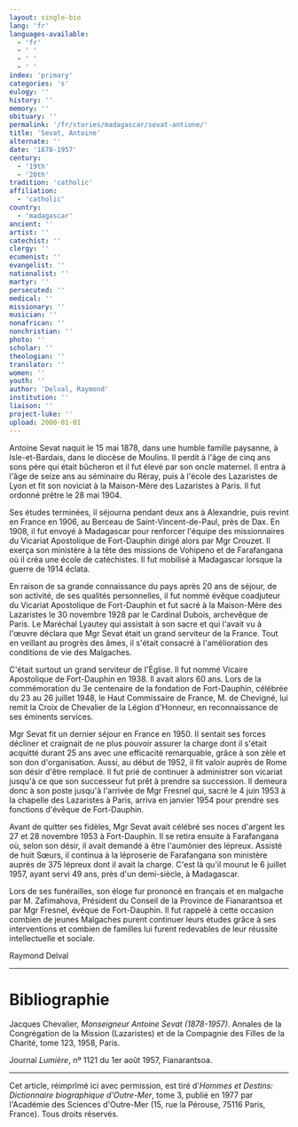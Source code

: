 ```yaml
---
layout: single-bio
lang: 'fr'
languages-available:
  - 'fr'
  - ' '
  - ' '
  - ' '
index: 'primary'
categories: 's'
eulogy: ''
history: ''
memory: ''
obituary: ''
permalink: '/fr/stories/madagascar/sevat-antione/'
title: 'Sevat, Antoine'
alternate: ''
date: '1878-1957'
century:
  - '19th'
  - '20th'
tradition: 'catholic'
affiliation:
  - 'catholic'
country:
  - 'madagascar'
ancient: ''
artist: ''
catechist: ''
clergy: ''
ecumenist: ''
evangelist: ''
nationalist: ''
martyr: ''
persecuted: ''
medical: ''
missionary: ''
musician: ''
nonafrican: ''
nonchristian: ''
photo: ''
scholar: ''
theologian: ''
translator: ''
women: ''
youth: ''
author: 'Delval, Raymond'
institution: ''
liaison: ''
project-luke: ''
upload: 2000-01-01
---
```



Antoine Sevat naquit le 15 mai 1878, dans une humble famille paysanne, à Isle-et-Bardais, dans le diocèse de Moulins. Il perdit à l'âge de cinq ans sons père qui était bûcheron et il fut élevé par son oncle maternel. Il entra à l'âge de seize ans au séminaire du Réray, puis à l'école des Lazaristes de Lyon et fit son noviciat à la Maison-Mère des Lazaristes à Paris. Il fut ordonné prêtre le 28 mai 1904.

Ses études terminées, il séjourna pendant deux ans à Alexandrie, puis revint en France en 1906, au Berceau de Saint-Vincent-de-Paul, près de Dax. En 1908, il fut envoyé à Madagascar pour renforcer l'équipe des missionnaires du Vicariat Apostolique de Fort-Dauphin dirigé alors par Mgr Crouzet. Il exerça son ministère à la tête des missions de Vohipeno et de Farafangana où il créa une école de catéchistes. Il fut mobilisé à Madagascar lorsque la guerre de 1914 éclata.

En raison de sa grande connaissance du pays après 20 ans de séjour, de son activité, de ses qualités personnelles, il fut nommé évêque coadjuteur du Vicariat Apostolique de Fort-Dauphin et fut sacré à la Maison-Mère des Lazaristes le 30 novembre 1928 par le Cardinal Dubois, archevêque de Paris. Le Maréchal Lyautey qui assistait à son sacre et qui l'avait vu à l'œuvre déclara que Mgr Sevat était un grand serviteur de la France. Tout en veillant au progrès des âmes, il s'était consacré à l'amélioration des conditions de vie des Malgaches.

C'était surtout un grand serviteur de l'Église. Il fut nommé Vicaire Apostolique de Fort-Dauphin en 1938. Il avait alors 60 ans. Lors de la commémoration du 3e centenaire de la fondation de Fort-Dauphin, célébrée du 23 au 26 juillet 1948, le Haut Commissaire de France, M. de Chevigné, lui remit la Croix de Chevalier de la Légion d'Honneur, en reconnaissance de ses éminents services.

Mgr Sevat fit un dernier séjour en France en 1950. Il sentait ses forces décliner et craignait de ne plus pouvoir assurer la charge dont il s'était acquitté durant 25 ans avec une efficacité remarquable, grâce à son zèle et son don d'organisation. Aussi, au début de 1952, il fit valoir auprès de Rome son désir d'être remplacé. Il fut prié de continuer à administrer son vicariat jusqu'à ce que son successeur fut prêt à prendre sa succession. Il demeura donc à son poste jusqu'à l'arrivée de Mgr Fresnel qui, sacré le 4 juin 1953 à la chapelle des Lazaristes à Paris, arriva en janvier 1954 pour prendre ses fonctions d'évêque de Fort-Dauphin.

Avant de quitter ses fidèles, Mgr Sevat avait célébré ses noces d'argent les 27 et 28 novembre 1953 à Fort-Dauphin. Il se retira ensuite à Farafangana où, selon son désir, il avait demandé à être l'aumônier des lépreux. Assisté de huit Sœurs, il continua à la léproserie de Farafangana son ministère auprès de 375 lépreux dont il avait la charge. C'est là qu'il mourut le 6 juillet 1957, ayant servi 49 ans, près d'un demi-siècle, à Madagascar.

Lors de ses funérailles, son éloge fur prononcé en français et en malgache par M. Zafimahova, Président du Conseil de la Province de Fianarantsoa et par Mgr Fresnel, évêque de Fort-Dauphin. Il fut rappelé à cette occasion combien de jeunes Malgaches purent continuer leurs études grâce à ses interventions et combien de familles lui furent redevables de leur réussite intellectuelle et sociale.

Raymond Delval

---

# Bibliographie

Jacques Chevalier, *Monseigneur Antoine Sevat (1878-1957)*. Annales de la Congrégation de la Mission (Lazaristes) et de la Compagnie des Filles de la Charité, tome 123, 1958, Paris.

Journal *Lumière*, nº 1121 du 1er août 1957, Fianarantsoa.

---

Cet article, réimprîmé ici avec permission, est tiré d'*Hommes et Destins: Dictionnaire biographique d'Outre-Mer*, tome 3, publié en 1977 par l'Académie des Sciences d'Outre-Mer (15, rue la Pérouse, 75116 Paris, France). Tous droits réservés.